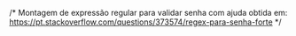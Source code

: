 /* Montagem de expressão regular para validar senha com ajuda obtida em:
  https://pt.stackoverflow.com/questions/373574/regex-para-senha-forte
*/